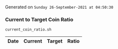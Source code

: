 Generated on `Sunday 26-September-2021 at 04:50:30`

### Current to Target Coin Ratio
`current_coin_ratio.sh`

Date|Current|Target|Ratio
---|---|---|---

